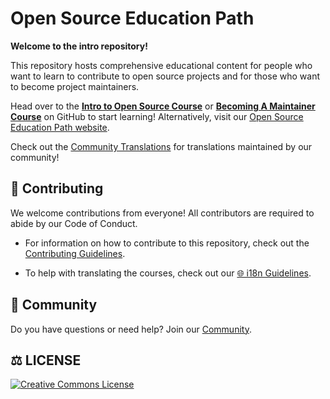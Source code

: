 # Open Source Education Path

**Welcome to the intro repository!**

This repository hosts comprehensive educational content for people who want to learn to contribute to open source projects and for those who want to become project maintainers.

Head over to the **[Intro to Open Source Course](./docs/intro-to-oss/README.md)** or **[Becoming A Maintainer Course](./docs/becoming-a-maintainer/README.md)** on GitHub to start learning! Alternatively, visit our [Open Source Education Path website](https://opensauced.pizza/learn/#/).

Check out the [Community Translations](./contributing/community-translations.md) for translations maintained by our community!

## **🤝 Contributing**

We welcome contributions from everyone! All contributors are required to abide by our Code of Conduct.

- For information on how to contribute to this repository, check out the [Contributing Guidelines](./contributing/CONTRIBUTING.md).

- To help with translating the courses, check out our [🌐 i18n Guidelines](./contributing/i18n-guidelines.md).

## **💬 Community**

Do you have questions or need help? Join our [Community](https://github.com/orgs/OpenSource-Communities/discussions).

## **⚖️ LICENSE**

[![Creative Commons License](https://i.creativecommons.org/l/by/4.0/88x31.png)](https://creativecommons.org/licenses/by/4.0/)
